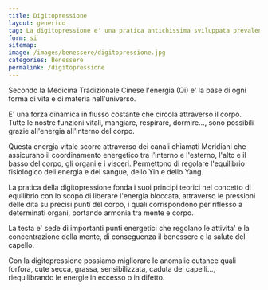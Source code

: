 ```yaml
---
title: Digitopressione
layout: generico
tag: La digitopressione e' una pratica antichissima sviluppata prevalentemente in Cina e si basa sugli stessi principi dell'agopuntura.
form: si
sitemap:
image: /images/benessere/digitopressione.jpg
categories: Benessere
permalink: /digitopressione
---
```


Secondo la Medicina Tradizionale Cinese l'energia (Qi) e' la base di ogni forma di vita e di materia nell'universo.

E' una forza dinamica in flusso costante che circola attraverso il corpo. Tutte le nostre funzioni vitali, mangiare, respirare, dormire..., sono possibili grazie all'energia all'interno del corpo.

Questa energia vitale scorre attraverso dei canali chiamati Meridiani che assicurano il coordinamento energetico tra l'interno e l'esterno, l'alto e il basso del corpo, gli organi e i visceri.
Permettono di regolare l'equilibrio fisiologico dell'energia e del sangue, dello Yin e dello Yang.

La pratica della digitopressione fonda i suoi principi teorici nel concetto di equilibrio con lo scopo di liberare l'energia bloccata, attraverso le pressioni delle dita su precisi punti del corpo, i quali corrispondono per riflesso a determinati organi, portando armonia tra mente e corpo.

La testa e' sede di importanti punti energetici che regolano le attivita' e la concentrazione della mente, di conseguenza il benessere e la salute del capello.

Con la digitopressione possiamo migliorare le anomalie cutanee quali forfora, cute secca, grassa, sensibilizzata, caduta dei capelli..., riequilibrando le energie in eccesso o in difetto.
